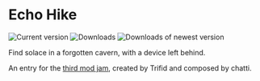 # Echo Hike

![Current version](https://img.shields.io/github/manifest-json/v/TerrificTrifid/ow-nh-trifidjam3?color=gree&filename=manifest.json)
![Downloads](https://img.shields.io/github/downloads/TerrificTrifid/ow-nh-trifidjam3/total)
![Downloads of newest version](https://img.shields.io/github/downloads/TerrificTrifid/ow-nh-trifidjam3/latest/total)

Find solace in a forgotten cavern, with a device left behind.

An entry for the [third mod jam](https://outerwildsmods.com/mods/modjam3/), created by Trifid and composed by chatti.
